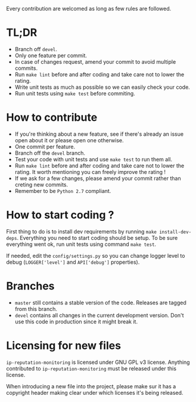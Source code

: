 Every contribution are welcomed as long as few rules are followed.

# TL;DR

- Branch off `devel`.
- Only one feature per commit.
- In case of changes request, amend your commit to avoid multiple commits.
- Run `make lint` before and after coding and take care not to lower the rating.
- Write unit tests as much as possible so we can easily check your code.
- Run unit tests using `make test` before commiting.

# How to contribute

- If you're thinking about a new feature, see if there's already an issue open
about it or please open one otherwise.
- One commit per feature.
- Branch off the `devel` branch.
- Test your code with unit tests and use `make test` to run them all.
- Run `make lint` before and after coding and take care not to lower the rating.
It worth mentioning you can freely improve the rating !
- If we ask for a few changes, please amend your commit rather than creting new
commits.
- Remember to be `Python 2.7` compliant.

# How to start coding ?

First thing to do is to install dev requirements by running `make install-dev-deps`.
Everything you need to start coding should be setup.
To be sure everything went ok, run unit tests using command `make test`.

If needed, edit the `config/settings.py` so you can change logger level to
debug (`LOGGER['level']` and `API['debug']` properties).

# Branches

- `master` still contains a stable version of the code. Releases are tagged
from this branch.
- `devel` contains all changes in the current development version. Don't use
this code in production since it might break it.

# Licensing for new files

`ip-reputation-monitoring` is licensed under GNU GPL v3 license. Anything
contributed to `ip-reputation-monitoring` must be released under this license.

When introducing a new file into the project, please make sur it has a
copyright header making clear under which licenses it's being released.

